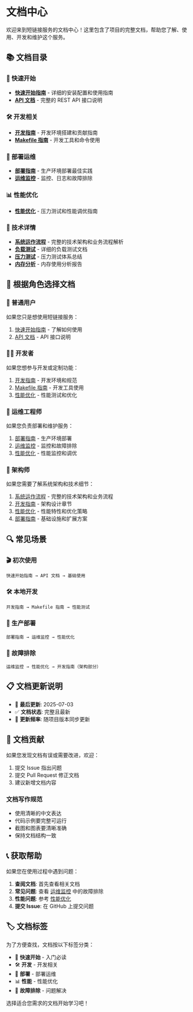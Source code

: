 # 文档中心

欢迎来到短链接服务的文档中心！这里包含了项目的完整文档，帮助您了解、使用、开发和维护这个服务。

## 📚 文档目录

### 🚀 快速开始
- **[快速开始指南](quickstart.md)** - 详细的安装配置和使用指南
- **[API 文档](api.md)** - 完整的 REST API 接口说明

### 🛠️ 开发相关
- **[开发指南](development.md)** - 开发环境搭建和贡献指南
- **[Makefile 指南](makefile-guide.md)** - 开发工具和命令使用

### 🚀 部署运维
- **[部署指南](deployment.md)** - 生产环境部署最佳实践
- **[运维监控](operations.md)** - 监控、日志和故障排除

### 📊 性能优化
- **[性能优化](performance.md)** - 压力测试和性能调优指南

### 📖 技术详情
- **[系统运作流程](system-workflow.md)** - 完整的技术架构和业务流程解析
- **[负载测试](load-testing.md)** - 详细的负载测试文档
- **[压力测试](stress-testing.md)** - 压力测试体系总结
- **[内存分析](memory-analysis.md)** - 内存使用分析报告

## 🎯 根据角色选择文档

### 👤 普通用户
如果您只是想使用短链接服务：
1. [快速开始指南](quickstart.md) - 了解如何使用
2. [API 文档](api.md) - API 接口说明

### 👨‍💻 开发者
如果您想参与开发或定制功能：
1. [开发指南](development.md) - 开发环境和规范
2. [Makefile 指南](makefile-guide.md) - 开发工具使用
3. [性能优化](performance.md) - 性能测试和优化

### 🔧 运维工程师
如果您负责部署和维护服务：
1. [部署指南](deployment.md) - 生产环境部署
2. [运维监控](operations.md) - 监控和故障排除
3. [性能优化](performance.md) - 性能监控和调优

### 🏢 架构师
如果您需要了解系统架构和技术细节：
1. [系统运作流程](system-workflow.md) - 完整的技术架构和业务流程
2. [开发指南](development.md) - 架构设计章节
3. [性能优化](performance.md) - 性能特性和优化策略
4. [部署指南](deployment.md) - 基础设施和扩展方案

## 🔍 常见场景

### 🎬 初次使用
```
快速开始指南 → API 文档 → 基础使用
```

### 🛠️ 本地开发
```
开发指南 → Makefile 指南 → 性能测试
```

### 🚀 生产部署
```
部署指南 → 运维监控 → 性能优化
```

### 🔧 故障排除
```
运维监控 → 性能优化 → 开发指南（架构部分）
```

## 📋 文档更新说明

- 📅 **最后更新**: 2025-07-03
- ✅ **文档状态**: 完整且最新
- 🔄 **更新频率**: 随项目版本同步更新

## 🤝 文档贡献

如果您发现文档有误或需要改进，欢迎：

1. 提交 Issue 指出问题
2. 提交 Pull Request 修正文档
3. 建议新增文档内容

### 文档写作规范

- 使用清晰的中文表达
- 代码示例要完整可运行
- 截图和图表要清晰准确
- 保持文档结构一致

## 📞 获取帮助

如果您在使用过程中遇到问题：

1. **查阅文档**: 首先查看相关文档
2. **常见问题**: 查看 [运维监控](operations.md) 中的故障排除
3. **性能问题**: 参考 [性能优化](performance.md)
4. **提交 Issue**: 在 GitHub 上提交问题

## 🏷️ 文档标签

为了方便查找，文档按以下标签分类：

- 🚀 **快速开始** - 入门必读
- 🛠️ **开发** - 开发相关
- 🚀 **部署** - 部署运维
- 📊 **性能** - 性能优化
- 🔧 **故障排除** - 问题解决

选择适合您需求的文档开始学习吧！ 